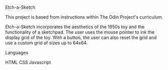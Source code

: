 Etch-a-Sketch

This project is based from instructions within The Odin Project's curriculum.

Etch-a-Sketch incorporates the aesthetics of the 1950s toy and the functionality of a sketchpad. The user uses the mouse pointer to ink the display grid of the toy. With a button, the user can also reset the grid and use a custom grid of sizes up to 64x64.

Languages

HTML
CSS
Javascript
